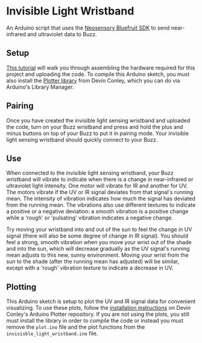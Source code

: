 # Invisible Light Wristband
An Arduino script that uses the [Neosensory Bluefruit SDK](https://github.com/neosensory/neosensory-sdk-for-bluefruit) to send near-infrared and ultraviolet data to Buzz.

## Setup
[This tutorial](https://neosensory.com/blog/invisible-light-wristband/) will walk you through assembling the hardware required for this project and uploading the code. To compile this Arduino sketch, you must also install the [Plotter library](https://github.com/devinaconley/arduino-plotter) from Devin Conley, which you can do via Arduino's Library Manager. 

## Pairing
Once you have created the invisible light sensing wristband and uploaded the code, turn on your Buzz wristband and press and hold the plus and minus buttons on top of your Buzz to put it in pairing mode. Your invisible light sensing wristband should quickly connect to your Buzz.

## Use
When connected to the invisible light sensing wristband, your Buzz wristband will vibrate to indicate when there is a change in near-infrared or ultraviolet light intensity. One motor will vibrate for IR and another for UV. The motors vibrate if the UV or IR signal deviates from that signal's running mean. The intensity of vibration indicates how much the signal has deviated from the running mean. The vibrations also use different textures to indicate a positive or a negative deviation: a smooth vibration is a positive change while a 'rough' or 'pulsating' vibration indicates a negative change.

Try moving your wristband into and out of the sun to feel the change in UV signal (there will also be some degree of change in IR signal). You should feel a strong, smooth vibration when you move your wrist out of the shade and into the sun, which will decrease gradually as the UV signal's running mean adjusts to this new, sunny environment. Moving your wrist from the sun to the shade (after the running mean has adjusted) will be similar, except with a 'rough' vibration texture to indicate a decrease in UV. 

## Plotting
This Arduino sketch is setup to plot the UV and IR signal data for convenient visualizing. To use these plots, follow the [installation instructions](https://github.com/devinaconley/arduino-plotter/wiki/Installation-and-Quickstart#installation) on Devin Conley's Arduino Plotter repository. If you are not using the plots, you still must install the library in order to compile the code or instead you must remove the `plot.ino` file and the plot functions from the `invisisble_light_wristband.ino` file.
